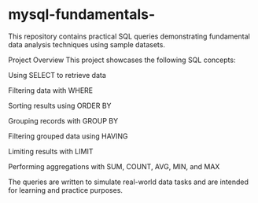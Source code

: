 # mysql-fundamentals-
This repository contains practical SQL queries demonstrating fundamental data analysis techniques using sample datasets.

Project Overview
This project showcases the following SQL concepts:

Using SELECT to retrieve data

Filtering data with WHERE

Sorting results using ORDER BY

Grouping records with GROUP BY

Filtering grouped data using HAVING

Limiting results with LIMIT

Performing aggregations with SUM, COUNT, AVG, MIN, and MAX

The queries are written to simulate real-world data tasks and are intended for learning and practice purposes.
